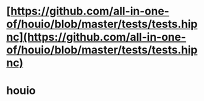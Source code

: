 # [https://github.com/all-in-one-of/houio/blob/master/tests/tests.hipnc](https://github.com/all-in-one-of/houio/blob/master/tests/tests.hipnc)
# houio
